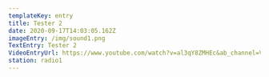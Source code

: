 ```yaml
---
templateKey: entry
title: Tester 2
date: 2020-09-17T14:03:05.162Z
imageEntry: /img/sound1.png
TextEntry: Tester 2
VideoEntryUrl: https://www.youtube.com/watch?v=al3qY8ZMHEc&ab_channel=Vox
station: radio1
---
```

